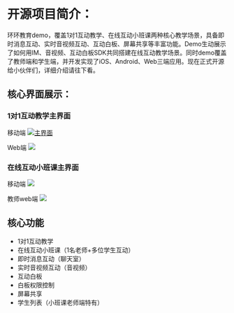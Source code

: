 # 开源项目简介：

环环教育demo，覆盖1对1互动教学、在线互动小班课两种核心教学场景，具备即时消息互动、实时音视频互动、互动白板、屏幕共享等丰富功能。Demo生动展示了如何用IM、音视频、互动白板SDK共同搭建在线互动教学场景。同时demo覆盖了教师端和学生端，并开发实现了iOS、Android、Web三端应用。现在正式开源给小伙伴们，详细介绍请往下看。

## 核心界面展示：
### 1对1互动教学主界面
移动端
[![主界面](https://www.imgeek.org/uploads/article/20210511/fe558e84b9037a010ede0ecb0833fa43.jpg "主界面")](https://www.imgeek.org/uploads/article/20210511/fe558e84b9037a010ede0ecb0833fa43.jpg "主界面")

Web端
![](https://www.imgeek.org/uploads/article/20210511/453682f9d626a33ffb3d38918a892d93.png)


### 在线互动小班课主界面
移动端
![](https://www.imgeek.org/uploads/article/20210511/077c841b03079377f3a1a7efd1575e43.jpg)

教师web端
![](https://www.imgeek.org/uploads/article/20210511/725ef984087a730c1e19220b3b6e0798.png)


## 核心功能
- 1对1互动教学
- 在线互动小班课（1名老师+多位学生互动）
- 即时消息互动（聊天室）
- 实时音视频互动（音视频）
- 互动白板
- 白板权限控制
- 屏幕共享
- 学生列表（小班课老师端特有）
